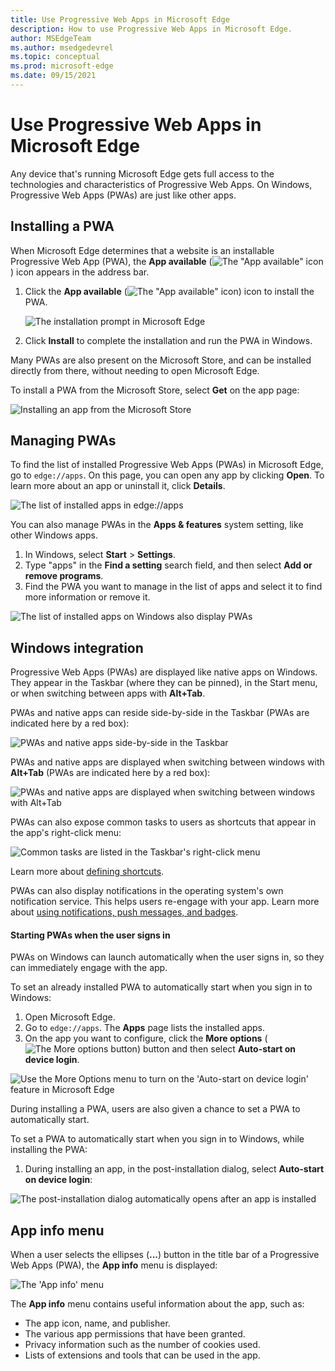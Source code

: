 ```yaml
---
title: Use Progressive Web Apps in Microsoft Edge
description: How to use Progressive Web Apps in Microsoft Edge.
author: MSEdgeTeam
ms.author: msedgedevrel
ms.topic: conceptual
ms.prod: microsoft-edge
ms.date: 09/15/2021
---
```

# Use Progressive Web Apps in Microsoft Edge

Any device that's running Microsoft Edge gets full access to the technologies and characteristics of Progressive Web Apps.  On Windows, Progressive Web Apps (PWAs) are just like other apps.


<!-- ====================================================================== -->
## Installing a PWA

When Microsoft Edge determines that a website is an installable Progressive Web App (PWA), the **App available** (![The "App available" icon](./ux-images/app-available-icon.png)) icon appears in the address bar.

1.  Click the **App available** (![The "App available" icon](media/app-available-icon.png)) icon to install the PWA.

    ![The installation prompt in Microsoft Edge](./ux-images/edge-app-install-flyout.png)

1.  Click **Install** to complete the installation and run the PWA in Windows.

Many PWAs are also present on the Microsoft Store, and can be installed directly from there, without needing to open Microsoft Edge.

To install a PWA from the Microsoft Store, select **Get** on the app page:

![Installing an app from the Microsoft Store](./ux-images/install-webboard-microsoft-store.png)


<!-- ====================================================================== -->
## Managing PWAs

To find the list of installed Progressive Web Apps (PWAs) in Microsoft Edge, go to `edge://apps`.  On this page, you can open any app by clicking **Open**.  To learn more about an app or uninstall it, click **Details**.

![The list of installed apps in edge://apps](./ux-images/edge-apps-listing.png)

You can also manage PWAs in the **Apps & features** system setting, like other Windows apps.

1.  In Windows, select **Start** > **Settings**.
1.  Type "apps" in the **Find a setting** search field, and then select **Add or remove programs**.
1.  Find the PWA you want to manage in the list of apps and select it to find more information or remove it.

![The list of installed apps on Windows also display PWAs](./ux-images/pwa-in-apps-and-features-settings.png)


<!-- ====================================================================== -->
## Windows integration

Progressive Web Apps (PWAs) are displayed like native apps on Windows. They appear in the Taskbar (where they can be pinned), in the Start menu, or when switching between apps with **Alt+Tab**.

PWAs and native apps can reside side-by-side in the Taskbar (PWAs are indicated here by a red box):

![PWAs and native apps side-by-side in the Taskbar](./ux-images/pwas-in-the-taskbar.png)

PWAs and native apps are displayed when switching between windows with **Alt+Tab** (PWAs are indicated here by a red box):

![PWAs and native apps are displayed when switching between windows with Alt+Tab](./ux-images/pwas-in-alttab.png)

PWAs can also expose common tasks to users as shortcuts that appear in the app's right-click menu:

![Common tasks are listed in the Taskbar's right-click menu](./media/pwa-shortcuts-in-taskbar.png)

Learn more about [defining shortcuts](how-to/shortcuts.md).

PWAs can also display notifications in the operating system's own notification service. This helps users re-engage with your app. Learn more about [using notifications, push messages, and badges](how-to/notifications-badges.md).

#### Starting PWAs when the user signs in

PWAs on Windows can launch automatically when the user signs in, so they can immediately engage with the app.

To set an already installed PWA to automatically start when you sign in to Windows:

1.  Open Microsoft Edge.
1.  Go to `edge://apps`.  The **Apps** page lists the installed apps.
1.  On the app you want to configure, click the **More options** (![The More options button](./ux-images/edge-apps-more-options.png)) button and then select **Auto-start on device login**.

![Use the More Options menu to turn on the 'Auto-start on device login' feature in Microsoft Edge](./ux-images/turn-on-run-on-os-login-flag.png)

During installing a PWA, users are also given a chance to set a PWA to automatically start.

To set a PWA to automatically start when you sign in to Windows, while installing the PWA:

1.  During installing an app, in the post-installation dialog, select **Auto-start on device login**:

![The post-installation dialog automatically opens after an app is installed](./ux-images/post-install-run-on-os-login.png)


<!-- ====================================================================== -->
## App info menu

When a user selects the ellipses (**...**) button in the title bar of a Progressive Web Apps (PWA), the **App info** menu is displayed:

![The 'App info' menu](./ux-images/app-info-menu.png)

The **App info** menu contains useful information about the app, such as:

*  The app icon, name, and publisher.
*  The various app permissions that have been granted.
*  Privacy information such as the number of cookies used.
*  Lists of extensions and tools that can be used in the app.
